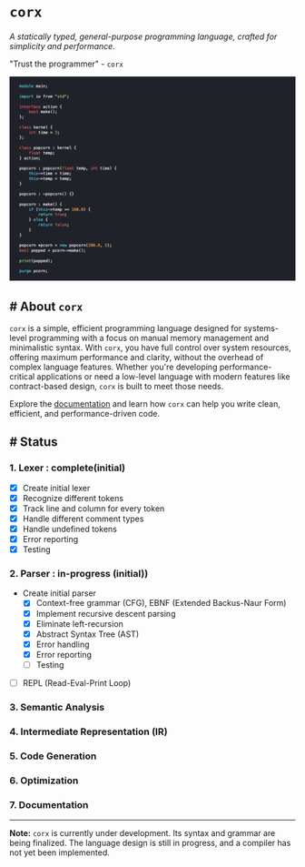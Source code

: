 # `corx`
*A statically typed, general-purpose programming language, crafted for simplicity and performance.*

"Trust the programmer" - `corx`

![corx programming language](./corx-lang.png)

## # About `corx`
 `corx` is a simple, efficient programming language designed for systems-level programming with a focus on manual memory management and minimalistic syntax. With `corx`, you have full control over system resources, offering maximum performance and clarity, without the overhead of complex language features. Whether you're developing performance-critical applications or need a low-level language with modern features like contract-based design, `corx` is built to meet those needs.

Explore the [documentation](https://sajibsrs.github.io/corx-lang/) and learn how `corx` can help you write clean, efficient, and performance-driven code.

## # Status
### 1. Lexer : complete(initial)
- [x] Create initial lexer
- [x] Recognize different tokens
- [x] Track line and column for every token
- [x] Handle different comment types
- [x] Handle undefined tokens
- [x] Error reporting
- [x] Testing

### 2. Parser : in-progress (initial))
- Create initial parser
    - [x] Context-free grammar (CFG), EBNF (Extended Backus-Naur Form)
    - [x] Implement recursive descent parsing
    - [x] Eliminate left-recursion
    - [x] Abstract Syntax Tree (AST)
    - [x] Error handling
    - [x] Error reporting
    - [ ] Testing
- [ ] REPL (Read-Eval-Print Loop)

### 3. Semantic Analysis
### 4. Intermediate Representation (IR)
### 5. Code Generation
### 6. Optimization
### 7. Documentation

---
**Note:** `corx` is currently under development. Its syntax and grammar are being finalized. The language design is still in progress, and a compiler has not yet been implemented.


